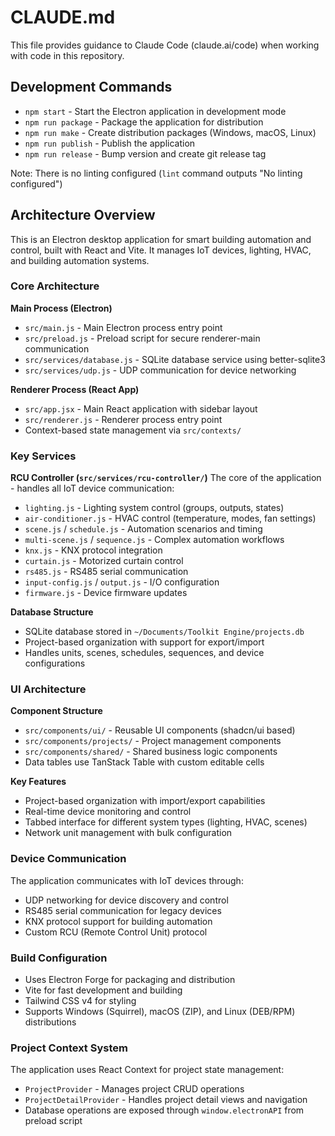# CLAUDE.md

This file provides guidance to Claude Code (claude.ai/code) when working with code in this repository.

## Development Commands

- `npm start` - Start the Electron application in development mode
- `npm run package` - Package the application for distribution
- `npm run make` - Create distribution packages (Windows, macOS, Linux)
- `npm run publish` - Publish the application
- `npm run release` - Bump version and create git release tag

Note: There is no linting configured (`lint` command outputs "No linting configured")

## Architecture Overview

This is an Electron desktop application for smart building automation and control, built with React and Vite. It manages IoT devices, lighting, HVAC, and building automation systems.

### Core Architecture

**Main Process (Electron)**
- `src/main.js` - Main Electron process entry point
- `src/preload.js` - Preload script for secure renderer-main communication
- `src/services/database.js` - SQLite database service using better-sqlite3
- `src/services/udp.js` - UDP communication for device networking

**Renderer Process (React App)**
- `src/app.jsx` - Main React application with sidebar layout
- `src/renderer.js` - Renderer process entry point
- Context-based state management via `src/contexts/`

### Key Services

**RCU Controller (`src/services/rcu-controller/`)**
The core of the application - handles all IoT device communication:
- `lighting.js` - Lighting system control (groups, outputs, states)
- `air-conditioner.js` - HVAC control (temperature, modes, fan settings)
- `scene.js` / `schedule.js` - Automation scenarios and timing
- `multi-scene.js` / `sequence.js` - Complex automation workflows
- `knx.js` - KNX protocol integration
- `curtain.js` - Motorized curtain control
- `rs485.js` - RS485 serial communication
- `input-config.js` / `output.js` - I/O configuration
- `firmware.js` - Device firmware updates

**Database Structure**
- SQLite database stored in `~/Documents/Toolkit Engine/projects.db`
- Project-based organization with support for export/import
- Handles units, scenes, schedules, sequences, and device configurations

### UI Architecture

**Component Structure**
- `src/components/ui/` - Reusable UI components (shadcn/ui based)
- `src/components/projects/` - Project management components
- `src/components/shared/` - Shared business logic components
- Data tables use TanStack Table with custom editable cells

**Key Features**
- Project-based organization with import/export capabilities
- Real-time device monitoring and control
- Tabbed interface for different system types (lighting, HVAC, scenes)
- Network unit management with bulk configuration

### Device Communication

The application communicates with IoT devices through:
- UDP networking for device discovery and control
- RS485 serial communication for legacy devices
- KNX protocol support for building automation
- Custom RCU (Remote Control Unit) protocol

### Build Configuration

- Uses Electron Forge for packaging and distribution
- Vite for fast development and building
- Tailwind CSS v4 for styling
- Supports Windows (Squirrel), macOS (ZIP), and Linux (DEB/RPM) distributions

### Project Context System

The application uses React Context for project state management:
- `ProjectProvider` - Manages project CRUD operations
- `ProjectDetailProvider` - Handles project detail views and navigation
- Database operations are exposed through `window.electronAPI` from preload script